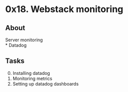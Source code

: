 # 0x18. Webstack monitoring

## About
Server monitoring  
	* Datadog

## Tasks
0. Installing datadog
1. Monitoring metrics
2. Setting up datadog dashboards
